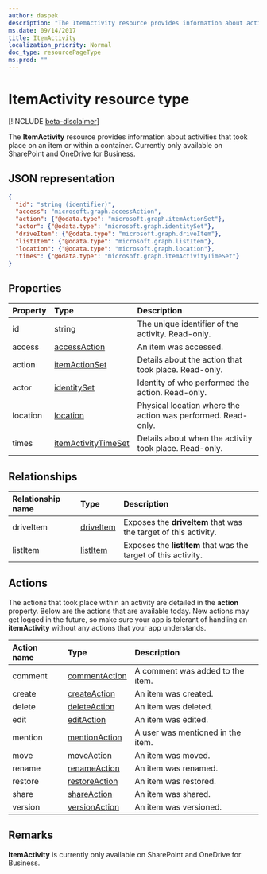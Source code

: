 ```yaml
---
author: daspek
description: "The ItemActivity resource provides information about activities that took place on an item or within a container."
ms.date: 09/14/2017
title: ItemActivity
localization_priority: Normal
doc_type: resourcePageType
ms.prod: ""
---
```

# ItemActivity resource type

[!INCLUDE [beta-disclaimer](../../includes/beta-disclaimer.md)]

The **ItemActivity** resource provides information about activities that took place on an item or within a container.
Currently only available on SharePoint and OneDrive for Business.

## JSON representation

<!-- {
  "blockType": "resource",
  "optionalProperties": [ ],
  "keyProperty": "id",
  "@type": "microsoft.graph.itemActivity",
  "@type.aka": "oneDrive.activityEntity"
}-->

```json
{
  "id": "string (identifier)",
  "access": "microsoft.graph.accessAction",
  "action": {"@odata.type": "microsoft.graph.itemActionSet"},
  "actor": {"@odata.type": "microsoft.graph.identitySet"},
  "driveItem": {"@odata.type": "microsoft.graph.driveItem"},
  "listItem": {"@odata.type": "microsoft.graph.listItem"},
  "location": {"@odata.type": "microsoft.graph.location"},
  "times": {"@odata.type": "microsoft.graph.itemActivityTimeSet"}
}
```

## Properties

| Property | Type                    | Description
|:---------|:------------------------|:----------------------------------------
| id       | string                  | The unique identifier of the activity. Read-only.
| access   | [accessAction][]        | An item was accessed.
| action   | [itemActionSet][]       | Details about the action that took place. Read-only.
| actor    | [identitySet][]         | Identity of who performed the action. Read-only.
| location | [location][]            | Physical location where the action was performed. Read-only.
| times    | [itemActivityTimeSet][] | Details about when the activity took place. Read-only.

[identitySet]: identityset.md
[itemActionSet]: itemactionset.md
[itemActivityTimeSet]: itemactivitytimeset.md

## Relationships

| Relationship name | Type          | Description
|:------------------|:--------------|:-----------------------------------------
| driveItem         | [driveItem][] | Exposes the **driveItem** that was the target of this activity.
| listItem          | [listItem][]  | Exposes the **listItem** that was the target of this activity.

[driveItem]: driveitem.md
[listItem]: listitem.md

## Actions

The actions that took place within an activity are detailed in the **action** property.
Below are the actions that are available today.
New actions may get logged in the future, so make sure your app is tolerant of handling an **itemActivity** without any actions that your app understands.

| Action name | Type              | Description
|:------------|:------------------|:-------------------------------------------
| comment     | [commentAction][] | A comment was added to the item.
| create      | [createAction][]  | An item was created.
| delete      | [deleteAction][]  | An item was deleted.
| edit        | [editAction][]    | An item was edited.
| mention     | [mentionAction][] | A user was mentioned in the item.
| move        | [moveAction][]    | An item was moved.
| rename      | [renameAction][]  | An item was renamed.
| restore     | [restoreAction][] | An item was restored.
| share       | [shareAction][]   | An item was shared.
| version     | [versionAction][] | An item was versioned.

[accessAction]: accessaction.md
[commentAction]: commentaction.md
[createAction]: createaction.md
[deleteAction]: deleteaction.md
[editAction]: editaction.md
[location]: location.md
[mentionAction]: mentionaction.md
[moveAction]: moveaction.md
[renameAction]: renameaction.md
[restoreAction]: restoreaction.md
[shareAction]: shareaction.md
[versionAction]: versionaction.md

## Remarks

**ItemActivity** is currently only available on SharePoint and OneDrive for Business.

<!--
{
  "type": "#page.annotation",
  "description": "The ItemActivity object provides information about an activity that took place on an item.",
  "keywords": "activities,activity,action",
  "section": "documentation",
  "tocPath": "Resources/ItemActivity",
  "suppressions": []
}
-->
